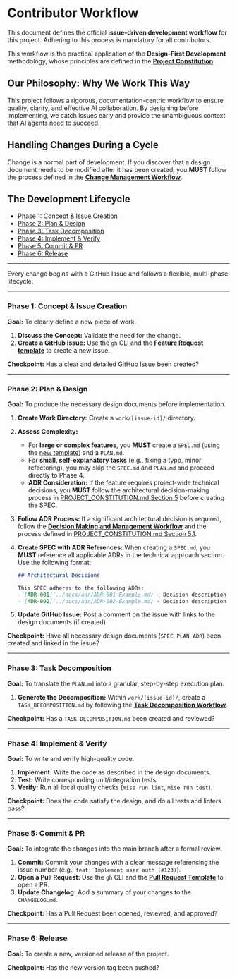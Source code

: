 # Contributor Workflow

This document defines the official **issue-driven development workflow** for this project. Adhering to this process is mandatory for all contributors.

This workflow is the practical application of the **Design-First Development** methodology, whose principles are defined in the [**Project Constitution**](PROJECT_CONSTITUTION.md).

## Our Philosophy: Why We Work This Way

This project follows a rigorous, documentation-centric workflow to ensure quality, clarity, and effective AI collaboration. By designing before implementing, we catch issues early and provide the unambiguous context that AI agents need to succeed.

## Handling Changes During a Cycle

Change is a normal part of development. If you discover that a design document needs to be modified after it has been created, you **MUST** follow the process defined in the [**Change Management Workflow**](workflows/change-management.md).

## The Development Lifecycle

*   [Phase 1: Concept & Issue Creation](#phase-1-concept--issue-creation)
*   [Phase 2: Plan & Design](#phase-2-plan--design)
*   [Phase 3: Task Decomposition](#phase-3-task-decomposition)
*   [Phase 4: Implement & Verify](#phase-4-implement--verify)
*   [Phase 5: Commit & PR](#phase-5-commit--pr)
*   [Phase 6: Release](#phase-6-release)

---

Every change begins with a GitHub Issue and follows a flexible, multi-phase lifecycle.

---

### **Phase 1: Concept & Issue Creation**

**Goal:** To clearly define a new piece of work.

1.  **Discuss the Concept:** Validate the need for the change.
2.  **Create a GitHub Issue:** Use the `gh` CLI and the [**Feature Request template**](../.github/ISSUE_TEMPLATE/feature_request.md) to create a new issue.

**Checkpoint:** Has a clear and detailed GitHub Issue been created?

---

### **Phase 2: Plan & Design**

**Goal:** To produce the necessary design documents before implementation.

1.  **Create Work Directory:** Create a `work/[issue-id]/` directory.
2.  **Assess Complexity:**
    *   For **large or complex features**, you **MUST** create a `SPEC.md` (using the [new template](templates/SPEC-TEMPLATE.md)) and a `PLAN.md`.
    *   For **small, self-explanatory tasks** (e.g., fixing a typo, minor refactoring), you may skip the `SPEC.md` and `PLAN.md` and proceed directly to Phase 4.
    *   **ADR Consideration:** If the feature requires project-wide technical decisions, you **MUST** follow the architectural decision-making process in [PROJECT_CONSTITUTION.md Section 5](PROJECT_CONSTITUTION.md#section-5-architectural-decision-making-protocol) before creating the SPEC.

3.  **Follow ADR Process:** If a significant architectural decision is required, follow the [**Decision Making and Management Workflow**](workflows/decision-making.md) and the process defined in [PROJECT_CONSTITUTION.md Section 5.1](PROJECT_CONSTITUTION.md#51-adr-creation-process).

4.  **Create SPEC with ADR References:** When creating a `SPEC.md`, you **MUST** reference all applicable ADRs in the technical approach section. Use the following format:

    ```markdown
    ## Architectural Decisions

    This SPEC adheres to the following ADRs:
    - [ADR-001](../docs/adr/ADR-001-Example.md) - Decision description
    - [ADR-002](../docs/adr/ADR-002-Example.md) - Decision description
    ```
4.  **Update GitHub Issue:** Post a comment on the issue with links to the design documents (if created).

**Checkpoint:** Have all necessary design documents (`SPEC`, `PLAN`, `ADR`) been created and linked in the issue?

---

### **Phase 3: Task Decomposition**

**Goal:** To translate the `PLAN.md` into a granular, step-by-step execution plan.

1.  **Generate the Decomposition:** Within `work/[issue-id]/`, create a `TASK_DECOMPOSITION.md` by following the [**Task Decomposition Workflow**](workflows/task-decomposition.md).

**Checkpoint:** Has a `TASK_DECOMPOSITION.md` been created and reviewed?

---

### **Phase 4: Implement & Verify**

**Goal:** To write and verify high-quality code.

1.  **Implement:** Write the code as described in the design documents.
2.  **Test:** Write corresponding unit/integration tests.
3.  **Verify:** Run all local quality checks (`mise run lint`, `mise run test`).

**Checkpoint:** Does the code satisfy the design, and do all tests and linters pass?

---

### **Phase 5: Commit & PR**

**Goal:** To integrate the changes into the main branch after a formal review.

1.  **Commit:** Commit your changes with a clear message referencing the issue number (e.g., `feat: Implement user auth (#123)`).
2.  **Open a Pull Request:** Use the `gh` CLI and the [**Pull Request Template**](../.github/PULL_REQUEST_TEMPLATE.md) to open a PR.
3.  **Update Changelog:** Add a summary of your changes to the `CHANGELOG.md`.

**Checkpoint:** Has a Pull Request been opened, reviewed, and approved?

---

### **Phase 6: Release**

**Goal:** To create a new, versioned release of the project.

**Checkpoint:** Has the new version tag been pushed?